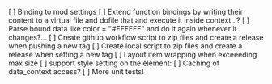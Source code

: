 [ ] Binding to mod settings
[ ] Extend function bindings by writing their content to a virtual file and dofile that and execute it inside context...?
[ ] Parse bound data like color = "#FFFFFF" and do it again whenever it changes?...
[ ] Create github workflow script to zip files and create a release when pushing a new tag
[ ] Create local script to zip files and create a release when setting a new tag
[ ] Layout item wrapping when exceeeding max size
[ ] support style setting on the element: <Element style="border: false">
[ ] Caching of data_context access?
[ ] More unit tests!
